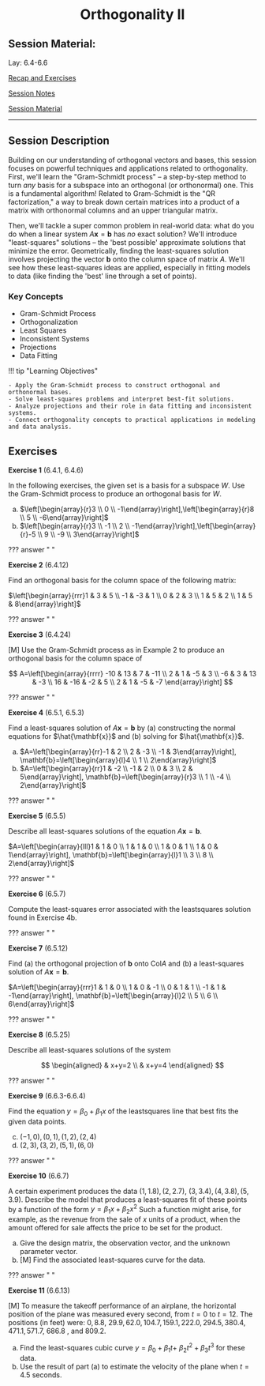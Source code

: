 <h1 align="center">Orthogonality II</h1>

## Session Material:
Lay: ​​​6.4-6.6

[Recap and Exercises]()

[Session Notes]()

[Session Material](https://viaucdk-my.sharepoint.com/:f:/g/personal/rib_viauc_dk/EtRCyXB5jWNAvJv9H0Uo-_8BEsXd36hxB3TOHflc7XSGjw?e=M8MUba)

---

## Session Description

Building on our understanding of orthogonal vectors and bases, this session focuses on powerful techniques and applications related to orthogonality. First, we'll learn the "Gram-Schmidt process" – a step-by-step method to turn *any* basis for a subspace into an orthogonal (or orthonormal) one. This is a fundamental algorithm! Related to Gram-Schmidt is the "QR factorization," a way to break down certain matrices into a product of a matrix with orthonormal columns and an upper triangular matrix.

Then, we'll tackle a super common problem in real-world data: what do you do when a linear system $A\mathbf{x}=\mathbf{b}$ has *no* exact solution? We'll introduce "least-squares" solutions – the 'best possible' approximate solutions that minimize the error. Geometrically, finding the least-squares solution involves projecting the vector $\mathbf{b}$ onto the column space of matrix $A$. We'll see how these least-squares ideas are applied, especially in fitting models to data (like finding the 'best' line through a set of points).

### Key Concepts

* Gram-Schmidt Process
* Orthogonalization
* Least Squares
* Inconsistent Systems
* Projections
* Data Fitting

!!! tip "Learning Objectives"

    - Apply the Gram-Schmidt process to construct orthogonal and orthonormal bases.
    - Solve least-squares problems and interpret best-fit solutions.
    - Analyze projections and their role in data fitting and inconsistent systems.
    - Connect orthogonality concepts to practical applications in modeling and data analysis.

## Exercises

<!--
6.4: 1, 6 12, 24
6.5: 1, 3, 5, 7, 12, 25
6.6: 3, 4, 7, 13 
-->
<style type="text/css">
    ol { list-style-type: lower-alpha; }
</style>

**Exercise 1** (6.4.1, 6.4.6)

In the following exercises, the given set is a basis for a subspace $W$. Use the Gram-Schmidt process to produce an orthogonal basis for $W$.

1. $\left[\begin{array}{r}3 \\ 0 \\ -1\end{array}\right],\left[\begin{array}{r}8 \\ 5 \\ -6\end{array}\right]$
6. $\left[\begin{array}{r}3 \\ -1 \\ 2 \\ -1\end{array}\right],\left[\begin{array}{r}-5 \\ 9 \\ -9 \\ 3\end{array}\right]$

??? answer "&nbsp;"

**Exercise 2** (6.4.12)

Find an orthogonal basis for the column space of the following matrix:

$\left[\begin{array}{rrr}1 & 3 & 5 \\ -1 & -3 & 1 \\ 0 & 2 & 3 \\ 1 & 5 & 2 \\ 1 & 5 & 8\end{array}\right]$

??? answer "&nbsp;"

**Exercise 3** (6.4.24)

[M] Use the Gram-Schmidt process as in Example 2 to produce an orthogonal basis for the column space of

$$
A=\left[\begin{array}{rrrr}
-10 & 13 & 7 & -11 \\
2 & 1 & -5 & 3 \\
-6 & 3 & 13 & -3 \\
16 & -16 & -2 & 5 \\
2 & 1 & -5 & -7
\end{array}\right]
$$

??? answer "&nbsp;"

**Exercise 4** (6.5.1, 6.5.3) <!-- NOTE: Formulation may be a bit confusing because we are using a and b also for labeling the exercises -->

Find a least-squares solution of $A \mathbf{x}=\mathbf{b}$ by (a) constructing the normal equations for $\hat{\mathbf{x}}$ and (b) solving for $\hat{\mathbf{x}}$.

1. $A=\left[\begin{array}{rr}-1 & 2 \\ 2 & -3 \\ -1 & 3\end{array}\right], \mathbf{b}=\left[\begin{array}{l}4 \\ 1 \\ 2\end{array}\right]$
3. $A=\left[\begin{array}{rr}1 & -2 \\ -1 & 2 \\ 0 & 3 \\ 2 & 5\end{array}\right], \mathbf{b}=\left[\begin{array}{r}3 \\ 1 \\ -4 \\ 2\end{array}\right]$

??? answer "&nbsp;"

**Exercise 5** (6.5.5)

Describe all least-squares solutions of the equation $A \mathbf{x}=\mathbf{b}$.

$A=\left[\begin{array}{lll}1 & 1 & 0 \\ 1 & 1 & 0 \\ 1 & 0 & 1 \\ 1 & 0 & 1\end{array}\right], \mathbf{b}=\left[\begin{array}{l}1 \\ 3 \\ 8 \\ 2\end{array}\right]$

??? answer "&nbsp;"

**Exercise 6** (6.5.7)

Compute the least-squares error associated with the leastsquares solution found in Exercise 4b.

??? answer "&nbsp;"

**Exercise 7** (6.5.12)

Find (a) the orthogonal projection of $\mathbf{b}$ onto $\mathrm{Col} A$ and (b) a least-squares solution of $A \mathbf{x}=\mathbf{b}$.

$A=\left[\begin{array}{rrr}1 & 1 & 0 \\ 1 & 0 & -1 \\ 0 & 1 & 1 \\ -1 & 1 & -1\end{array}\right], \mathbf{b}=\left[\begin{array}{l}2 \\ 5 \\ 6 \\ 6\end{array}\right]$

??? answer "&nbsp;"

**Exercise 8** (6.5.25)

Describe all least-squares solutions of the system

$$
\begin{aligned}
& x+y=2 \\
& x+y=4
\end{aligned}
$$

??? answer "&nbsp;"

**Exercise 9** (6.6.3-6.6.4)

Find the equation $y=\beta_0+\beta_1 x$ of the leastsquares line that best fits the given data points.

3. $(-1,0),(0,1),(1,2),(2,4)$
4. $(2,3),(3,2),(5,1),(6,0)$

??? answer "&nbsp;"

**Exercise 10** (6.6.7)

A certain experiment produces the data $(1,1.8),(2,2.7)$, $(3,3.4),(4,3.8),(5,3.9)$. Describe the model that produces a least-squares fit of these points by a function of the form $y=\beta_1 x+\beta_2 x^2$
Such a function might arise, for example, as the revenue from the sale of $x$ units of a product, when the amount offered for sale affects the price to be set for the product.

1. Give the design matrix, the observation vector, and the unknown parameter vector.
2. [M] Find the associated least-squares curve for the data.

??? answer "&nbsp;"

**Exercise 11** (6.6.13)

[M] To measure the takeoff performance of an airplane, the horizontal position of the plane was measured every second, from $t=0$ to $t=12$. The positions (in feet) were: $0,8.8$, $29.9,62.0,104.7,159.1,222.0,294.5,380.4,471.1,571.7$, 686.8 , and 809.2.

1. Find the least-squares cubic curve $y=\beta_0+\beta_1 t+$ $\beta_2 t^2+\beta_3 t^3$ for these data.
2. Use the result of part (a) to estimate the velocity of the plane when $t=4.5$ seconds.